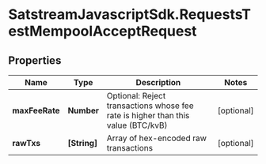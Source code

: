 # SatstreamJavascriptSdk.RequestsTestMempoolAcceptRequest

## Properties
Name | Type | Description | Notes
------------ | ------------- | ------------- | -------------
**maxFeeRate** | **Number** | Optional: Reject transactions whose fee rate is higher than this value (BTC/kvB) | [optional] 
**rawTxs** | **[String]** | Array of hex-encoded raw transactions | [optional] 
